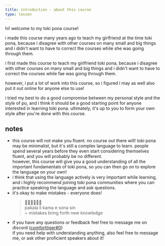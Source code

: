 ```yaml
---
title: introduction - about this course
type: lesson
---
```

hi! welcome to my toki pona course!

i made this course many years ago to teach my girlfriend at the time toki pona, because i disagree with other courses on many small and big things and i didn't want to have to correct the courses while she was going through them.

i first made this course to teach my girlfriend toki pona, because i disagree with other courses on many small and big things and i didn't want to have to correct the courses while fae was going through them.

however, i put a lot of work into this course, so i figured i may as well also put it out online for anyone else to use!

i tried my best to do a good compromise between my personal style and the style of pu, and i think it should be a good starting point for anyone interested in learning toki pona. ultimately, it's up to you to form your own style after you're done with this course.

## notes
- this course will not make you fluent. no course out there will! toki pona may be minimalist, but it's still a complex language to learn. people spend several years before they even start considering themselves fluent, and you will probably be no different. \
however, this course will give you a good understanding of all the important fundamentals of toki pona, so you can then go on to explore the language on your own!
- i think that using the language actively is very important while learning, and i highly recommend joining toki pona communities where you can practice speaking the language and ask questions.
- it's okay to make mistakes - everyone does!
    > 󱥈󱤧󱤖󱤉󱥡󱥝 \
    > pakala li kama e sona sin \
    > ~ mistakes bring forth new knowledge
- if you have any questions or feedback feel free to message me on discord ([comforttiger#0](https://discord.com/users/152843864342790145)) \
if you need help with understanding anything, also feel free to message me, or ask other proficient speakers about it!
